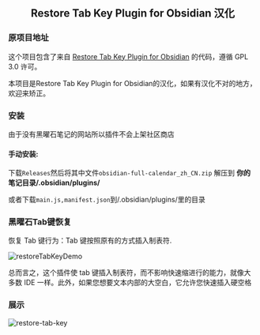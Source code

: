 <center><h2>Restore Tab Key Plugin for Obsidian 汉化</h2></center>

### 原项目地址
这个项目包含了来自 [Restore Tab Key Plugin for Obsidian](https://github.com/jrymk/restore-tab-key) 的代码，遵循 GPL 3.0 许可。

本项目是Restore Tab Key Plugin for Obsidian的汉化，如果有汉化不对的地方，欢迎来矫正。
### 安装
由于没有黑曜石笔记的网站所以插件不会上架社区商店

#### 手动安装:
下载`Releases`然后将其中文件`obsidian-full-calendar_zh_CN.zip` 解压到 **你的笔记目录/.obsidian/plugins/**

或者下载`main.js,manifest.json`到/.obsidian/plugins/里的目录
### 黑曜石Tab键恢复
恢复 Tab 键行为：Tab 键按照原有的方式插入制表符.

![restoreTabKeyDemo](https://user-images.githubusercontent.com/39593345/220376206-de457056-2a52-48f9-ad57-e69fa42b909a.gif)

总而言之，这个插件使 tab 键插入制表符，而不影响快速缩进行的能力，就像大多数 IDE 一样。此外，如果您想要文本内部的大空白，它允许您快速插入硬空格

### 展示

![restore-tab-key](https://github.com/ACodeHX/restore-tab-key-zh-CN/assets/127362983/2b0696c9-2dd5-4c3b-a99a-be4d034b6fa5)
